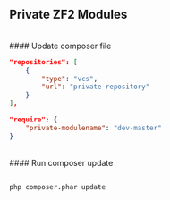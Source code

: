 ## Private ZF2 Modules

<br />
#### Update composer file <!-- .element class="left" -->

```json
"repositories": [
    {
        "type": "vcs",
        "url": "private-repository"
    }
],

```

```json
"require": {
    "private-modulename": "dev-master"
}
```

<br />
#### Run composer update <!-- .element class="left fragment" -->

<pre class="fragment roll-in">
<code class="php">
php composer.phar update
</code>
</pre>